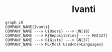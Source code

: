 <h1 align="center">Ivanti</h1>

```mermaid
graph LR
COMPANY_NAME{Ivanti}
COMPANY_NAME ---> U{Users} ---> UN[18]
COMPANY_NAME ---> R{Repositories} ---> RN[127]
COMPANY_NAME ---> G{Gists} ---> GN[37]
COMPANY_NAME ---> ML{Most Used<br>Languages}
```
